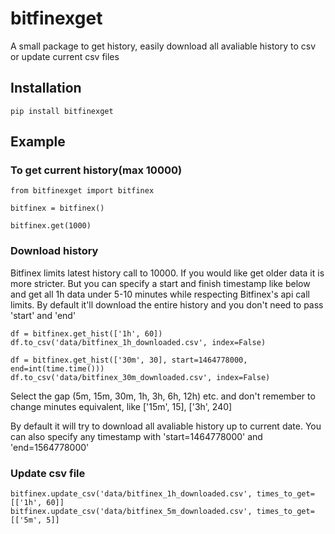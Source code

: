 # bitfinexget
A small package to get history, easily download all avaliable history to csv or update current csv files


## Installation

    pip install bitfinexget

## Example

### To get current history(max 10000)

    from bitfinexget import bitfinex

    bitfinex = bitfinex()

    bitfinex.get(1000)

### Download history
Bitfinex limits latest history call to 10000. If you would like get older data it is more stricter. But you can specify a start and finish timestamp like below and get all 1h data under 5-10 minutes while respecting Bitfinex's api call limits. By default it'll download the entire history and you don't need to pass 'start' and 'end'

    df = bitfinex.get_hist(['1h', 60])
    df.to_csv('data/bitfinex_1h_downloaded.csv', index=False)
    
    df = bitfinex.get_hist(['30m', 30], start=1464778000, end=int(time.time()))
    df.to_csv('data/bitfinex_30m_downloaded.csv', index=False)

Select the gap (5m, 15m, 30m, 1h, 3h, 6h, 12h) etc. and don't remember to change minutes equivalent, like ['15m', 15], ['3h', 240]

By default it will try to download all avaliable history up to current date. You can also specify any timestamp with 'start=1464778000' and 'end=1564778000'


### Update csv file

    bitfinex.update_csv('data/bitfinex_1h_downloaded.csv', times_to_get=[['1h', 60]]
    bitfinex.update_csv('data/bitfinex_5m_downloaded.csv', times_to_get=[['5m', 5]]

